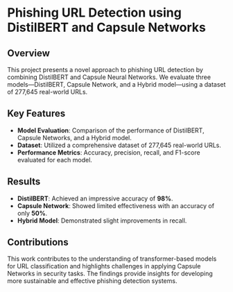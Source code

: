 # Phishing URL Detection using DistilBERT and Capsule Networks

## Overview
This project presents a novel approach to phishing URL detection by combining DistilBERT and Capsule Neural Networks. We evaluate three models—DistilBERT, Capsule Network, and a Hybrid model—using a dataset of 277,645 real-world URLs.

## Key Features
- **Model Evaluation**: Comparison of the performance of DistilBERT, Capsule Networks, and a Hybrid model.
- **Dataset**: Utilized a comprehensive dataset of 277,645 real-world URLs.
- **Performance Metrics**: Accuracy, precision, recall, and F1-score evaluated for each model.

## Results
- **DistilBERT**: Achieved an impressive accuracy of **98%**.
- **Capsule Network**: Showed limited effectiveness with an accuracy of only **50%**.
- **Hybrid Model**: Demonstrated slight improvements in recall.

## Contributions
This work contributes to the understanding of transformer-based models for URL classification and highlights challenges in applying Capsule Networks in security tasks. The findings provide insights for developing more sustainable and effective phishing detection systems.

